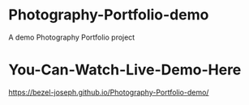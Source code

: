 # Photography-Portfolio-demo
A demo Photography Portfolio project

# You-Can-Watch-Live-Demo-Here
https://bezel-joseph.github.io/Photography-Portfolio-demo/
